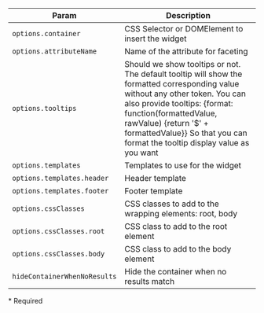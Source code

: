 | Param | Description |
| --- | --- |
|  <span class='attr-required'>`options.container`</span> | CSS Selector or DOMElement to insert the widget |
|  <span class='attr-required'>`options.attributeName`</span> | Name of the attribute for faceting |
|  <span class='attr-optional'>`options.tooltips`</span> | Should we show tooltips or not. The default tooltip will show the formatted corresponding value without any other token. You can also provide tooltips: {format: function(formattedValue, rawValue) {return '$' + formattedValue}} So that you can format the tooltip display value as you want |
|  <span class='attr-optional'>`options.templates`</span> | Templates to use for the widget |
|  <span class='attr-optional'>`options.templates.header`</span> | Header template |
|  <span class='attr-optional'>`options.templates.footer`</span> | Footer template |
|  <span class='attr-optional'>`options.cssClasses`</span> | CSS classes to add to the wrapping elements: root, body |
|  <span class='attr-optional'>`options.cssClasses.root`</span> | CSS class to add to the root element |
|  <span class='attr-optional'>`options.cssClasses.body`</span> | CSS class to add to the body element |
|  <span class='attr-optional'>`hideContainerWhenNoResults`</span> | Hide the container when no results match |

<p class="attr-legend">* <span>Required</span></p>
